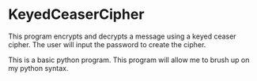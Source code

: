 # KeyedCeaserCipher
This program encrypts and decrypts a message using a keyed ceaser cipher. The user will input the password to create the cipher. 

This is a basic python program. This program will allow me to brush up on my python syntax.
